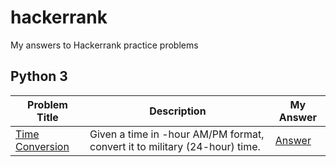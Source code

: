 # hackerrank
My answers to Hackerrank practice problems
## Python 3
Problem Title | Description | My Answer
--------------|-------------|--------------
[Time Conversion](https://www.hackerrank.com/challenges/time-conversion/problem) | Given a time in -hour AM/PM format, convert it to military (24-hour) time. | [Answer](https://github.com/falc0peregrinus/hackerrank/blob/main/time_conversion.py)
